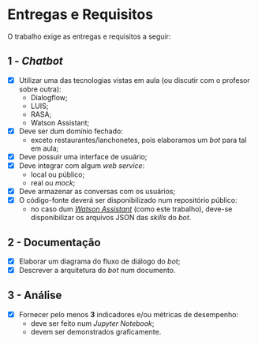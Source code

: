 # Entregas e Requisitos

O trabalho exige as entregas e requisitos a seguir:

## 1 - _Chatbot_

- [x] Utilizar uma das tecnologias vistas em aula (ou discutir com o profesor sobre outra):
  - Dialogflow;
  - LUIS;
  - RASA;
  - Watson Assistant;
- [x] Deve ser dum domínio fechado:
  - exceto restaurantes/lanchonetes, pois elaboramos um _bot_ para tal em aula;
- [x] Deve possuir uma interface de usuário;
- [x] Deve integrar com algum _web service_:
  - local ou público;
  - real ou _mock_;
- [x] Deve armazenar as conversas com os usuários;
- [x] O código-fonte deverá ser disponibilizado num repositório público:
  - no caso dum [_Watson Assistant_](https://www.ibm.com/br-pt/cloud/watson-assistant) (como este trabalho), deve-se disponibilizar os arquivos JSON das _skills_ do _bot_.

## 2 - Documentação

- [x] Elaborar um diagrama do fluxo de diálogo do _bot_;
- [x] Descrever a arquitetura do _bot_ num documento.

## 3 - Análise

- [x] Fornecer pelo menos **3** indicadores e/ou métricas de desempenho:
  - deve ser feito num _Jupyter Notebook_;
  - devem ser demonstrados graficamente.
